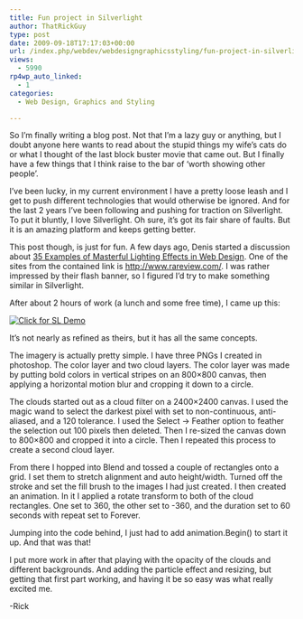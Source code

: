 ```yaml
---
title: Fun project in Silverlight
author: ThatRickGuy
type: post
date: 2009-09-18T17:17:03+00:00
url: /index.php/webdev/webdesigngraphicsstyling/fun-project-in-silverlight/
views:
  - 5990
rp4wp_auto_linked:
  - 1
categories:
  - Web Design, Graphics and Styling

---
```

So I&#8217;m finally writing a blog post. Not that I&#8217;m a lazy guy or anything, but I doubt anyone here wants to read about the stupid things my wife&#8217;s cats do or what I thought of the last block buster movie that came out. But I finally have a few things that I think raise to the bar of &#8216;worth showing other people&#8217;.

I&#8217;ve been lucky, in my current environment I have a pretty loose leash and I get to push different technologies that would otherwise be ignored. And for the last 2 years I&#8217;ve been following and pushing for traction on Silverlight. To put it bluntly, I love Silverlight. Oh sure, it&#8217;s got its fair share of faults. But it is an amazing platform and keeps getting better. 

This post though, is just for fun. A few days ago, Denis started a discussion about [35 Examples of Masterful Lighting Effects in Web Design][1]. One of the sites from the contained link is <http://www.rareview.com/>. I was rather impressed by their flash banner, so I figured I&#8217;d try to make something similar in Silverlight. 

After about 2 hours of work (a lunch and some free time), I came up this:

[![][2]][3]

It&#8217;s not nearly as refined as theirs, but it has all the same concepts. 

The imagery is actually pretty simple. I have three PNGs I created in photoshop. The color layer and two cloud layers. The color layer was made by putting bold colors in vertical stripes on an 800&#215;800 canvas, then applying a horizontal motion blur and cropping it down to a circle. 

The clouds started out as a cloud filter on a 2400&#215;2400 canvas. I used the magic wand to select the darkest pixel with set to non-continuous, anti-aliased, and a 120 tolerance. I used the Select -> Feather option to feather the selection out 100 pixels then deleted. Then I re-sized the canvas down to 800&#215;800 and cropped it into a circle. Then I repeated this process to create a second cloud layer.

From there I hopped into Blend and tossed a couple of rectangles onto a grid. I set them to stretch alignment and auto height/width. Turned off the stroke and set the fill brush to the images I had just created. I then created an animation. In it I applied a rotate transform to both of the cloud rectangles. One set to 360, the other set to -360, and the duration set to 60 seconds with repeat set to Forever.

Jumping into the code behind, I just had to add animation.Begin() to start it up. And that was that!

I put more work in after that playing with the opacity of the clouds and different backgrounds. And adding the particle effect and resizing, but getting that first part working, and having it be so easy was what really excited me.

-Rick

 [1]: http://forum.lessthandot.com/viewtopic.php?f=7&t=5764&start=0&st=0&sk=t&sd=a
 [2]: http://ringdev.com.web10.reliabledomainspace.com/images/tm_cloudwheel.png "Click for SL Demo"
 [3]: http://ringdev.com.web10.reliabledomainspace.com/code/spaceeffect/SL_CloudWheelTestPage.aspx